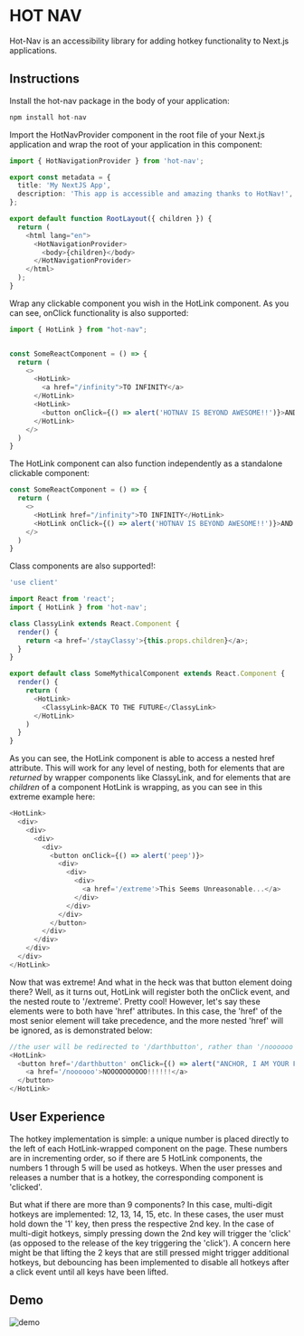 # HOT NAV

Hot-Nav is an accessibility library for adding hotkey functionality to Next.js applications.

## Instructions

Install the hot-nav package in the body of your application:

```js
npm install hot-nav
```

Import the HotNavProvider component in the root file of your Next.js application and wrap the root of your application in this component:

```ts
import { HotNavigationProvider } from 'hot-nav';

export const metadata = {
  title: 'My NextJS App',
  description: 'This app is accessible and amazing thanks to HotNav!',
};

export default function RootLayout({ children }) {
  return (
    <html lang="en">
      <HotNavigationProvider>
        <body>{children}</body>
      </HotNavigationProvider>
    </html>
  );
}
```

Wrap any clickable component you wish in the HotLink component. As you can see, onClick functionality is also supported:

```ts
import { HotLink } from "hot-nav";


const SomeReactComponent = () => {
  return (
    <>
      <HotLink>
        <a href="/infinity">TO INFINITY</a>
      </HotLink>
      <HotLink>
        <button onClick={() => alert('HOTNAV IS BEYOND AWESOME!!')}>AND BEYOND</button>
      </HotLink>
    </>
  )
}
```

The HotLink component can also function independently as a standalone clickable component:

```ts
const SomeReactComponent = () => {
  return (
    <>
      <HotLink href="/infinity">TO INFINITY</HotLink>
      <HotLink onClick={() => alert('HOTNAV IS BEYOND AWESOME!!')}>AND BEYOND</HotLink>
    </>
  )
}
```

Class components are also supported!:

```ts
'use client'

import React from 'react';
import { HotLink } from 'hot-nav';

class ClassyLink extends React.Component {
  render() {
    return <a href='/stayClassy'>{this.props.children}</a>;
  }
}

export default class SomeMythicalComponent extends React.Component {
  render() {
    return (
      <HotLink>
        <ClassyLink>BACK TO THE FUTURE</ClassyLink>
      </HotLink>
    )
  }
}
```

As you can see, the HotLink component is able to access a nested href attribute. This will work for any level of nesting, both for elements that are *returned* by wrapper components like ClassyLink, and for elements that are *children* of a component HotLink is wrapping, as you can see in this extreme example here:

```ts
<HotLink>
  <div>
    <div>
      <div>
        <div>
          <button onClick={() => alert('peep')}>
            <div>
              <div>
                <div>
                  <a href='/extreme'>This Seems Unreasonable...</a>
                </div>
              </div>
            </div>
          </button>
        </div>
      </div>
    </div>
  </div>
</HotLink>
```

Now that was extreme! And what in the heck was that button element doing there? Well, as it turns out, HotLink will register both the onClick event, and the nested route to '/extreme'. Pretty cool! However, let's say these elements were to both have 'href' attributes. In this case, the 'href' of the most senior element will take precedence, and the more nested 'href' will be ignored, as is demonstrated below:

```ts
//the user will be redirected to '/darthbutton', rather than '/noooooo'
<HotLink>
  <button href='/darthbutton' onClick={() => alert("ANCHOR, I AM YOUR FATHER!")}>
    <a href='/noooooo'>NOOOOOOOOOO!!!!!!</a>
  </button>
</HotLink>
```


## User Experience

The hotkey implementation is simple: a unique number is placed directly to the left of each HotLink-wrapped component on the page. These numbers are in incrementing order, so if there are 5 HotLink components, the numbers 1 through 5 will be used as hotkeys. When the user presses and releases a number that is a hotkey, the corresponding component is 'clicked'. 

But what if there are more than 9 components? In this case, multi-digit hotkeys are implemented: 12, 13, 14, 15, etc. In these cases, the user must hold down the '1' key, then press the respective 2nd key. In the case of multi-digit hotkeys, simply pressing down the 2nd key will trigger the 'click' (as opposed to the release of the key triggering the 'click'). A concern here might be that lifting the 2 keys that are still pressed might trigger additional hotkeys, but debouncing has been implemented to disable all hotkeys after a click event until all keys have been lifted.


## Demo

![demo](https://imgur.com/7m6ra2M.gif)